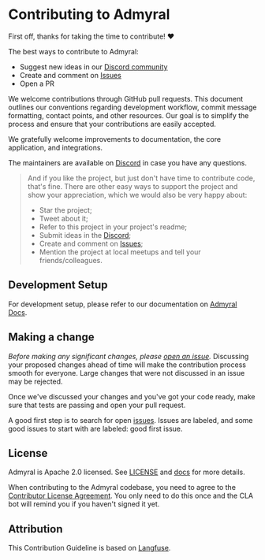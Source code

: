 # Contributing to Admyral

First off, thanks for taking the time to contribute! ❤️

The best ways to contribute to Admyral:

-   Suggest new ideas in our [Discord community](https://discord.gg/GqbJZT9Hbf)
-   Create and comment on [Issues](https://github.com/Admyral-Security/admyral/issues)
-   Open a PR

We welcome contributions through GitHub pull requests. This document outlines our conventions regarding development workflow, commit message formatting, contact points, and other resources. Our goal is to simplify the process and ensure that your contributions are easily accepted.

We gratefully welcome improvements to documentation, the core application, and integrations.

The maintainers are available on [Discord](https://discord.gg/GqbJZT9Hbf) in case you have any questions.

> And if you like the project, but just don't have time to contribute code, that's fine. There are other easy ways to support the project and show your appreciation, which we would also be very happy about:
>
> -   Star the project;
> -   Tweet about it;
> -   Refer to this project in your project's readme;
> -   Submit ideas in the [Discord](https://discord.gg/GqbJZT9Hbf);
> -   Create and comment on [Issues](https://github.com/Admyral-Security/admyral/issues);
> -   Mention the project at local meetups and tell your friends/colleagues.

## Development Setup

For development setup, please refer to our documentation on [Admyral Docs](https://docs.admyral.dev/development_setup).

## Making a change

_Before making any significant changes, please [open an issue](https://github.com/Admyral-Security/admyral/issues)._ Discussing your proposed changes ahead of time will make the contribution process smooth for everyone. Large changes that were not discussed in an issue may be rejected.

Once we've discussed your changes and you've got your code ready, make sure that tests are passing and open your pull request.

A good first step is to search for open [issues](https://github.com/Admyral-Security/admyral/issues). Issues are labeled, and some good issues to start with are labeled: good first issue.

## License

Admyral is Apache 2.0 licensed. See [LICENSE](LICENSE) and [docs](https://docs.admyral.dev/open-source) for more details.

When contributing to the Admyral codebase, you need to agree to the [Contributor License Agreement](https://cla-assistant.io/Admyral-Security/admyral). You only need to do this once and the CLA bot will remind you if you haven't signed it yet.

## Attribution

This Contribution Guideline is based on [Langfuse](https://langfuse.com/).
